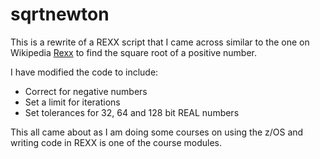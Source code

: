 # sqrtnewton

This is a rewrite of a REXX script that I came across similar to the one on Wikipedia [Rexx](https://en.wikipedia.org/wiki/Rexx) to find the square root of a positive number.

I have modified the code to include:
- Correct for negative numbers
- Set a limit for iterations
- Set tolerances for 32, 64 and 128 bit REAL numbers

This all came about as I am doing some courses on using the z/OS and writing code in REXX is one of the course modules.
